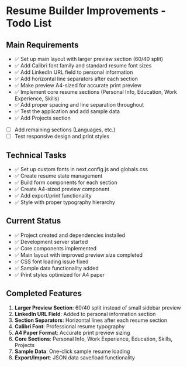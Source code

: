 # Resume Builder Improvements - Todo List

## Main Requirements
- ✅ Set up main layout with larger preview section (60/40 split)
- ✅ Add Calibri font family and standard resume font sizes
- ✅ Add LinkedIn URL field to personal information
- ✅ Add horizontal line separators after each section
- ✅ Make preview A4-sized for accurate print preview
- ✅ Implement core resume sections (Personal Info, Education, Work Experience, Skills)
- ✅ Add proper spacing and line separation throughout
- ✅ Test the application and add sample data
- ✅ Add Projects section
- [ ] Add remaining sections (Languages, etc.)
- [ ] Test responsive design and print styles

## Technical Tasks
- ✅ Set up custom fonts in next.config.js and globals.css
- ✅ Create resume state management
- ✅ Build form components for each section
- ✅ Create A4-sized preview component
- ✅ Add export/print functionality
- ✅ Style with proper typography hierarchy

## Current Status
- ✅ Project created and dependencies installed
- ✅ Development server started
- ✅ Core components implemented
- ✅ Main layout with improved preview size completed
- ✅ CSS font loading issue fixed
- ✅ Sample data functionality added
- ✅ Print styles optimized for A4 paper

## Completed Features
1. **Larger Preview Section**: 60/40 split instead of small sidebar preview
2. **LinkedIn URL Field**: Added to personal information section
3. **Section Separators**: Horizontal lines after each resume section
4. **Calibri Font**: Professional resume typography
5. **A4 Paper Format**: Accurate print preview sizing
6. **Core Sections**: Personal Info, Work Experience, Education, Skills, Projects
7. **Sample Data**: One-click sample resume loading
8. **Export/Import**: JSON data save/load functionality
